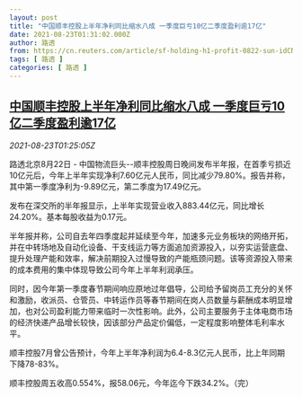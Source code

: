 ```yaml
---
layout: post
title: "中国顺丰控股上半年净利同比缩水八成 一季度巨亏10亿二季度盈利逾17亿"
date: 2021-08-23T01:31:02.000Z
author: 路透
from: https://cn.reuters.com/article/sf-holding-h1-profit-0822-sun-idCNKBS2FO02S
tags: [ 路透 ]
categories: [ 路透 ]
---
```

<!--1629682262000-->
[中国顺丰控股上半年净利同比缩水八成 一季度巨亏10亿二季度盈利逾17亿](https://cn.reuters.com/article/sf-holding-h1-profit-0822-sun-idCNKBS2FO02S)
------

<div>
<div><i>2021-08-23T01:25:05Z</i></div><p>路透北京8月22日 - 中国物流巨头--顺丰控股周日晚间发布半年报，在首季亏损近10亿元后，今年上半年实现净利7.60亿元人民币，同比减少79.80%。报告并称，其中第一季度净利为-9.89亿元，第二季度为17.49亿元。</p><p>发布在深交所的半年报显示，上半年实现营业收入883.44亿元，同比增长24.20%。基本每股收益为0.17元。</p><p>半年报并称，公司自去年四季度起并延续至今年，加速多元业务板块的网络开拓，并在中转场地及自动化设备、干支线运力等方面追加资源投入，以夯实运营底盘、提升处理产能和效率，解决前期投入过慢导致的产能瓶颈问题。该等资源投入带来的成本费用的集中体现导致公司今年上半年利润承压。</p><p>同时，因今年第一季度春节期间响应原地过年倡导，公司给予留岗员工充分的关怀和激励，收派员、仓管员、中转运作员等春节期间在岗人员数量与薪酬成本明显增加，也对公司盈利能力带来临时一次性影响。此外，公司主要服务于主体电商市场的经济快递产品增长较快，因该部分产品定价偏低，一定程度影响整体毛利率水平。</p><p>顺丰控股7月曾公告预计，今年上半年净利润为6.4-8.3亿元人民币，比上年同期下降78-83%。</p><p>顺丰控股周五收高0.554%，报58.06元，今年迄今下跌34.2%。（完）</p>
</div>
